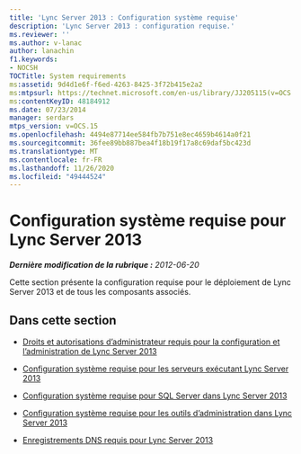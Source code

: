 ```yaml
---
title: 'Lync Server 2013 : Configuration système requise'
description: 'Lync Server 2013 : configuration requise.'
ms.reviewer: ''
ms.author: v-lanac
author: lanachin
f1.keywords:
- NOCSH
TOCTitle: System requirements
ms:assetid: 9d4d1e6f-f6ed-4263-8425-3f72b415e2a2
ms:mtpsurl: https://technet.microsoft.com/en-us/library/JJ205115(v=OCS.15)
ms:contentKeyID: 48184912
ms.date: 07/23/2014
manager: serdars
mtps_version: v=OCS.15
ms.openlocfilehash: 4494e87714ee584fb7b751e8ec4659b4614a0f21
ms.sourcegitcommit: 36fee89bb887bea4f18b19f17a8c69daf5bc423d
ms.translationtype: MT
ms.contentlocale: fr-FR
ms.lasthandoff: 11/26/2020
ms.locfileid: "49444524"
---
```

# <a name="system-requirements-for-lync-server-2013"></a>Configuration système requise pour Lync Server 2013

<div data-xmlns="http://www.w3.org/1999/xhtml">

<div class="topic" data-xmlns="http://www.w3.org/1999/xhtml" data-msxsl="urn:schemas-microsoft-com:xslt" data-cs="https://msdn.microsoft.com/">

<div data-asp="https://msdn2.microsoft.com/asp">



</div>

<div id="mainSection">

<div id="mainBody">

<span> </span>

_**Dernière modification de la rubrique :** 2012-06-20_

Cette section présente la configuration requise pour le déploiement de Lync Server 2013 et de tous les composants associés.

<div>

## <a name="in-this-section"></a>Dans cette section

  - [Droits et autorisations d’administrateur requis pour la configuration et l’administration de Lync Server 2013](lync-server-2013-administrator-rights-and-permissions-required-for-setup-and-administration.md)

  - [Configuration système requise pour les serveurs exécutant Lync Server 2013](lync-server-2013-system-requirements-for-servers-running-lync-server-2013.md)

  - [Configuration système requise pour SQL Server dans Lync Server 2013](lync-server-2013-system-requirements-for-sql-server.md)

  - [Configuration système requise pour les outils d’administration dans Lync Server 2013](lync-server-2013-system-requirements-for-administration-tools.md)

  - [Enregistrements DNS requis pour Lync Server 2013](lync-server-2013-dns-requirements.md)

</div>

</div>

<span> </span>

</div>

</div>

</div>

